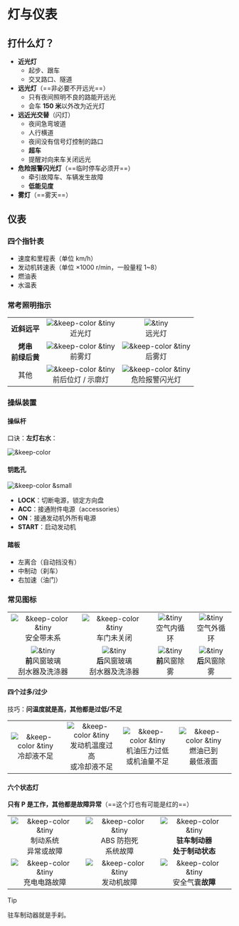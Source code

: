 # 灯与仪表

## 打什么灯？

- **近光灯**
  - 起步、跟车
  - 交叉路口、隧道
- **远光灯**（==非必要不开远光==）
  - 只有夜间照明不良的路能开远光
  - 会车 **150 米**以外改为近光灯
- **远近光交替**（闪灯）
  - 夜间急弯坡道
  - 人行横道
  - 夜间没有信号灯控制的路口
  - **超车**
  - 提醒对向来车关闭远光
- **危险报警闪光灯**（==临时停车必须开==）
  - 牵引故障车、车辆发生故障
  - **低能见度**
- **雾灯**（==雾天==）

## 仪表

### 四个指针表

- 速度和里程表（单位 km/h）
- 发动机转速表（单位 ×1000 r/min，一般量程 1~8）
- 燃油表
- 水温表

### 常考照明指示

|                           |                                                                     |                                                                                   |
| :-----------------------: | :-----------------------------------------------------------------: | :-------------------------------------------------------------------------------: |
|       **近斜远平**        |     ![&keep-color &tiny](./images/jinguangdeng.svg) <br/>近光灯     |                  ![&tiny](./images/yuanguangdeng.svg)<br/>远光灯                  |
| **烤串**<br/>**前绿后黄** |      ![&keep-color &tiny](./images/qianwudeng.svg)<br/>前雾灯       |              ![&keep-color &tiny](./images/houwudeng.svg)<br/>后雾灯              |
|           其他            | ![&keep-color &tiny](./images/shikuodeng.svg)<br/>前后位灯 / 示廓灯 | ![&keep-color &tiny](./images/weixianbaojingshanguangdeng.svg)<br/>危险报警闪光灯 |

### 操纵装置

#### 操纵杆

口诀：**左灯右水**：

![&keep-color](./images/controller.png)

#### 钥匙孔

![&keep-color &small](./images/key.jpg)

- **LOCK**：切断电源，锁定方向盘
- **ACC**：接通附件电源（accessories）
- **ON**：接通发动机外所有电源
- **START**：启动发动机

#### 踏板

- 左离合（自动挡没有）
- 中制动（刹车）
- 右加速（油门）

### 常见图标

|                                                                        |                                                                        |                                                              |                                                             |
| :--------------------------------------------------------------------: | :--------------------------------------------------------------------: | :----------------------------------------------------------: | :---------------------------------------------------------: |
|      ![&keep-color &tiny](./images/anquandai.svg) <br/>安全带未系      |       ![&keep-color &tiny](./images/chemen.svg) <br/>车门未关闭        |      ![&tiny](./images/neixunhuan.svg) <br/>空气内循环       |      ![&tiny](./images/waixunhuan.svg) <br/>空气外循环      |
| ![&tiny](./images/qianyugua.svg) <br/>**前**风窗玻璃<br>刮水器及洗涤器 | ![&tiny](./images/houyugua.svg) <br/>**后**风窗玻璃<br/>刮水器及洗涤器 | ![&tiny](./images/qiandangfengjiare.svg) <br/>**前**风窗除雾 | ![&tiny](./images/houdangfengjiare.svg) <br/>**后**风窗除雾 |

#### 四个过多/过少

技巧：**问温度就是高，其他都是过低/不足**

|                                                              |                                                                                |                                                                             |                                                                        |
| :----------------------------------------------------------: | :----------------------------------------------------------------------------: | :-------------------------------------------------------------------------: | :--------------------------------------------------------------------: |
| ![&keep-color &tiny](./images/lengqueye.svg) <br/>冷却液不足 | ![&keep-color &tiny](./images/shuiwen.svg) <br/>发动机温度过高<br>或冷却液不足 | ![&keep-color &tiny](./images/jiyou.svg) <br/>机油压力过低<br/>或机油量不足 | ![&keep-color &tiny](./images/youliang.svg) <br/>燃油已到<br/>最低液面 |

#### 六个状态灯

**只有 P 是工作，其他都是故障异常**（==这个灯也有可能是红的==）

|                                                                        |                                                                    |                                                                                |
| :--------------------------------------------------------------------: | :----------------------------------------------------------------: | :----------------------------------------------------------------------------: |
| ![&keep-color &tiny](./images/zhidong.svg) <br/>制动系统<br>异常或故障 | ![&keep-color &tiny](./images/ABS.svg) <br/>ABS 防抱死<br>系统故障 | ![&keep-color &tiny](./images/zhuche.svg) <br/>**驻车制动器<br/>处于制动状态** |
|   ![&keep-color &tiny](./images/chongfangdian.svg) <br/>充电电路故障   | ![&keep-color &tiny](./images/fadongjiguzhang.svg) <br/>发动机故障 |     ![&keep-color &tiny](./images/anquanqinang.svg) <br/>安全气囊**故障**      |

> [!tip]
>
> 驻车制动器就是手刹。
